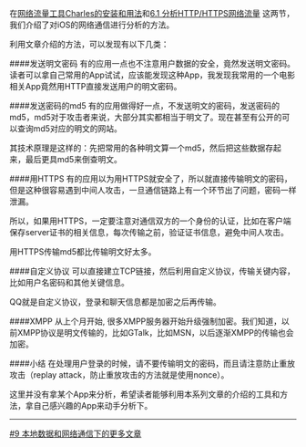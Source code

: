 在[网络流量工具Charles的安装和用法](http://security.ios-wiki.com/issue-3-2/)和[6.1 分析HTTP/HTTPS网络流量](http://security.ios-wiki.com/issue-6-1/) 这两节，我们介绍了对iOS的网络通信进行分析的方法。

利用文章介绍的方法，可以发现有以下几类：

####发送明文密码
有的应用一点也不注意用户数据的安全，竟然发送明文密码。读者可以拿自己常用的App试试，应该能发现这种App，我发现我常用的一个电影相关App竟然用HTTP直接发送用户的明文密码。


####发送密码的md5
有的应用做得好一点，不发送明文的密码，发送密码的md5，md5对于攻击者来说，大部分其实都相当于明文了。现在甚至有公开的可以查询md5对应的明文的网站。

其技术原理是这样的：先把常用的各种明文算一个md5，然后把这些数据存起来，最后更具md5来倒查明文。


####用HTTPS
有的应用以为用HTTPS就安全了，所以就直接传输明文的密码，但是这种很容易遇到中间人攻击，一旦通信链路上有一个环节出了问题，密码一样泄漏。

所以，如果用HTTPS，一定要注意对通信双方的一个身份的认证，比如在客户端保存server证书的相关信息，每次传输之前，验证证书信息，避免中间人攻击。

用HTTPS传输md5都比传输明文好太多。


####自定义协议
可以直接建立TCP链接，然后利用自定义协议，传输关键内容，比如用户名密码和其他关键信息。

QQ就是自定义协议，登录和聊天信息都是加密之后再传输。

####XMPP
从上个月开始, 很多XMPP服务器开始升级强制加密。我们知道，以前XMPP协议是明文传输的，比如GTalk，比如MSN，以后逐渐XMPP的传输也会加密。



####小结
在处理用户登录的时候，请不要传输明文的密码，而且请注意防止重放攻击（replay attack，防止重放攻击的方法就是使用nonce）。

这里并没有拿某个App来分析，希望读者能够利用本系列文章的介绍的工具和方法，拿自己感兴趣的App来动手分析下。

***
[#9 本地数据和网络通信下的更多文章](http://security.ios-wiki.com/issue-9/)
